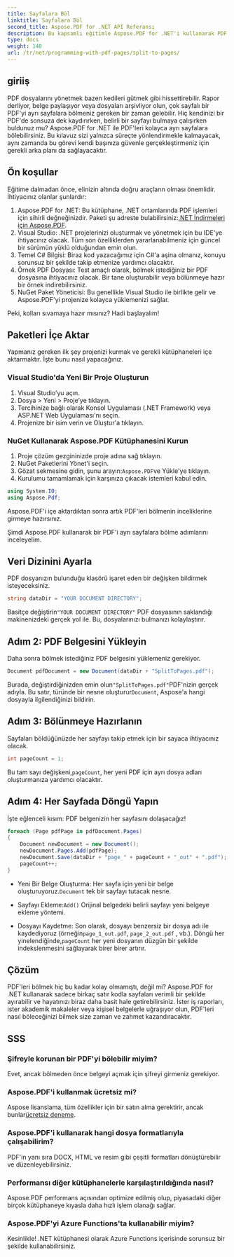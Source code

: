 ```yaml
---
title: Sayfalara Böl
linktitle: Sayfalara Böl
second_title: Aspose.PDF for .NET API Referansı
description: Bu kapsamlı eğitimle Aspose.PDF for .NET'i kullanarak PDF'leri kolayca tek tek sayfalara bölün. Adım adım kılavuz dahildir.
type: docs
weight: 140
url: /tr/net/programming-with-pdf-pages/split-to-pages/
---
```

## giriiş

PDF dosyalarını yönetmek bazen kedileri gütmek gibi hissettirebilir. Rapor derliyor, belge paylaşıyor veya dosyaları arşivliyor olun, çok sayfalı bir PDF'yi ayrı sayfalara bölmeniz gereken bir zaman gelebilir. Hiç kendinizi bir PDF'de sonsuza dek kaydırırken, belirli bir sayfayı bulmaya çalışırken buldunuz mu? Aspose.PDF for .NET ile PDF'leri kolayca ayrı sayfalara bölebilirsiniz. Bu kılavuz sizi yalnızca süreçte yönlendirmekle kalmayacak, aynı zamanda bu görevi kendi başınıza güvenle gerçekleştirmeniz için gerekli arka planı da sağlayacaktır.

## Ön koşullar

Eğitime dalmadan önce, elinizin altında doğru araçların olması önemlidir. İhtiyacınız olanlar şunlardır:

1. Aspose.PDF for .NET: Bu kütüphane, .NET ortamlarında PDF işlemleri için sihirli değneğinizdir. Paketi şu adreste bulabilirsiniz:[.NET İndirmeleri için Aspose.PDF](https://releases.aspose.com/pdf/net/).
2. Visual Studio: .NET projelerinizi oluşturmak ve yönetmek için bu IDE'ye ihtiyacınız olacak. Tüm son özelliklerden yararlanabilmeniz için güncel bir sürümün yüklü olduğundan emin olun.
3. Temel C# Bilgisi: Biraz kod yazacağımız için C#'a aşina olmanız, konuyu sorunsuz bir şekilde takip etmenize yardımcı olacaktır.
4. Örnek PDF Dosyası: Test amaçlı olarak, bölmek istediğiniz bir PDF dosyasına ihtiyacınız olacak. Bir tane oluşturabilir veya bölünmeye hazır bir örnek indirebilirsiniz.
5. NuGet Paket Yöneticisi: Bu genellikle Visual Studio ile birlikte gelir ve Aspose.PDF'yi projenize kolayca yüklemenizi sağlar.

Peki, kolları sıvamaya hazır mısınız? Hadi başlayalım!

## Paketleri İçe Aktar

Yapmanız gereken ilk şey projenizi kurmak ve gerekli kütüphaneleri içe aktarmaktır. İşte bunu nasıl yapacağınız.

### Visual Studio'da Yeni Bir Proje Oluşturun

1. Visual Studio’yu açın.
2. Dosya > Yeni > Proje’ye tıklayın.
3. Tercihinize bağlı olarak Konsol Uygulaması (.NET Framework) veya ASP.NET Web Uygulaması'nı seçin.
4. Projenize bir isim verin ve Oluştur'a tıklayın.

### NuGet Kullanarak Aspose.PDF Kütüphanesini Kurun

1. Proje çözüm gezgininizde proje adına sağ tıklayın.
2. NuGet Paketlerini Yönet'i seçin.
3.  Gözat sekmesine gidin, şunu arayın:`Aspose.PDF`ve Yükle'ye tıklayın.
4. Kurulumu tamamlamak için karşınıza çıkacak istemleri kabul edin.

```csharp
using System.IO;
using Aspose.Pdf;
```

Aspose.PDF'i içe aktardıktan sonra artık PDF'leri bölmenin inceliklerine girmeye hazırsınız.

Şimdi Aspose.PDF kullanarak bir PDF'i ayrı sayfalara bölme adımlarını inceleyelim.

## Veri Dizinini Ayarla

PDF dosyanızın bulunduğu klasörü işaret eden bir değişken bildirmek isteyeceksiniz.

```csharp
string dataDir = "YOUR DOCUMENT DIRECTORY";
```

 Basitçe değiştirin`"YOUR DOCUMENT DIRECTORY"` PDF dosyasının saklandığı makinenizdeki gerçek yol ile. Bu, dosyalarınızı bulmanızı kolaylaştırır.

## Adım 2: PDF Belgesini Yükleyin

Daha sonra bölmek istediğiniz PDF belgesini yüklemeniz gerekiyor.

```csharp
Document pdfDocument = new Document(dataDir + "SplitToPages.pdf");
```

 Burada, değiştirdiğinizden emin olun`"SplitToPages.pdf"`PDF'nizin gerçek adıyla. Bu satır, türünde bir nesne oluşturur`Document`, Aspose'a hangi dosyayla ilgilendiğinizi bildirin.

## Adım 3: Bölünmeye Hazırlanın

Sayfaları böldüğünüzde her sayfayı takip etmek için bir sayaca ihtiyacınız olacak. 

```csharp
int pageCount = 1;
```

 Bu tam sayı değişkeni,`pageCount`, her yeni PDF için ayrı dosya adları oluşturmanıza yardımcı olacaktır.

## Adım 4: Her Sayfada Döngü Yapın

İşte eğlenceli kısım: PDF belgenizin her sayfasını dolaşacağız!

```csharp
foreach (Page pdfPage in pdfDocument.Pages)
{
    Document newDocument = new Document();
    newDocument.Pages.Add(pdfPage);
    newDocument.Save(dataDir + "page_" + pageCount + "_out" + ".pdf");
    pageCount++;
}
```

-  Yeni Bir Belge Oluşturma: Her sayfa için yeni bir belge oluşturuyoruz.`Document` tek bir sayfayı tutacak nesne.
  
-  Sayfayı Ekleme:`Add()` Orijinal belgedeki belirli sayfayı yeni belgeye ekleme yöntemi.

-  Dosyayı Kaydetme: Son olarak, dosyayı benzersiz bir dosya adı ile kaydediyoruz (örneğin`page_1_out.pdf`, `page_2_out.pdf` , vb.). Döngü her yinelendiğinde,`pageCount` her yeni dosyanın düzgün bir şekilde indekslenmesini sağlayarak birer birer artırır. 

## Çözüm

PDF'leri bölmek hiç bu kadar kolay olmamıştı, değil mi? Aspose.PDF for .NET kullanarak sadece birkaç satır kodla sayfaları verimli bir şekilde ayırabilir ve hayatınızı biraz daha basit hale getirebilirsiniz. İster iş raporları, ister akademik makaleler veya kişisel belgelerle uğraşıyor olun, PDF'leri nasıl böleceğinizi bilmek size zaman ve zahmet kazandıracaktır.

## SSS

### Şifreyle korunan bir PDF'yi bölebilir miyim?
Evet, ancak bölmeden önce belgeyi açmak için şifreyi girmeniz gerekiyor.

### Aspose.PDF'i kullanmak ücretsiz mi?
 Aspose lisanslama, tüm özellikler için bir satın alma gerektirir, ancak bunlar[ücretsiz deneme](https://releases.aspose.com/).

### Aspose.PDF'i kullanarak hangi dosya formatlarıyla çalışabilirim?
PDF'in yanı sıra DOCX, HTML ve resim gibi çeşitli formatları dönüştürebilir ve düzenleyebilirsiniz.

### Performansı diğer kütüphanelerle karşılaştırıldığında nasıl?
Aspose.PDF performans açısından optimize edilmiş olup, piyasadaki diğer birçok kütüphaneye kıyasla daha hızlı işlem olanağı sağlar.

### Aspose.PDF'yi Azure Functions'ta kullanabilir miyim?
Kesinlikle! .NET kütüphanesi olarak Azure Functions içerisinde sorunsuz bir şekilde kullanabilirsiniz.